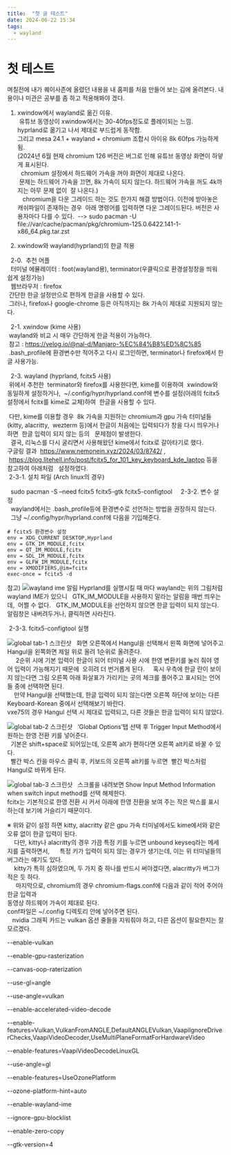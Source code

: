 ```yaml
---
title:  "첫 글 테스트"
date: 2024-06-22 15:34
tags:
  - wayland
---
```


# 첫 테스트
며칠전에 내가 퀘이사존에 올렸던 내용을 내 홈피를 처음 만들어 보는 김에 올려본다.
내용이나 미관은 공부를 좀 하고 적용해봐야 겠다.    
1. xwindow에서 wayland로 옮긴 이유.         
   유튜브 동영상이 xwindow에서는 30-40fps정도로 플레이되는 느낌.     
   hyprland로 옮기고 나서 제대로 부드럽게 동작함.       
   그리고 mesa 24.1 + wayland + chromium 조합시 아이유 8k 60fps 가능하게 됨.       
   (2024년 6월 현재 chromium 126 버전은 버그로 인해 유튜브 동영상 화면이 하얗게 표시된다.       
   chromium 설정에서 하드웨어 가속을 꺼야 화면이 제대로 나온다.           
   문제는 하드웨어 가속을 끄면, 8k 가속이 되지 않는다. 하드웨어 가속을 꺼도 4k까지는 아무 문제 없이
   잘 나온다.)                
 
   chromium을 다운 그레이드 하는 것도 한가지 해결 방법이다. 이전에 받아놓은 캐쉬파일이 존재하는 경우
   아래 명령어를 입력하면 다운 그레이드된다. 버전은 사용자마다 다를 수 있다.
   --> sudo pacman -U file://var/cache/pacman/pkg/chromium-125.0.6422.141-1-x86_64.pkg.tar.zst

2. xwindow와 wayland(hyprland)의 한글 적용

  2-0.  추천 어플     
    터미널 에뮬레이터 : foot(wayland용), terminator(우클릭으로 환경설정창을 띄워 쉽게 설정가능)   
    웹브라우저 : firefox    
    간단한 한글 설정만으로 편하게 한글을 사용할 수 있다.    
    그러나, firefox나 google-chrome 등은 아직까지는 8k 가속이 제대로 지원되지 않는다.    

  2-1. xwindow (kime 사용)    
    wayland와 비교 시 매우 간단하게 한글 적용이 가능하다.    
   참고 : https://velog.io/@nal-d/Manjaro-%EC%84%B8%ED%8C%85    
   .bash_profile에 환경변수만 적어주고 다시 로그인하면, terminator나 firefox에서 한글 사용가능.    

  2-3. wayland (hyprland, fcitx5 사용)    
   위에서 추천한  terminator와 firefox를 사용한다면, kime를 이용하여  xwindow와 동일하게 설정하거나,
   ~/.config/hypr/hyprland.conf에 변수를 설정(아래의 fcitx5 설정에서 fcitx를 kime로 교체)하여
   한글을 사용할 수 있다.

   다만, kime를 이용할 경우  8k 가속을 지원하는 chromium과 gpu 가속 터미널들(kitty, alacritty,
   wezterm 등)에서 한글이 처음에는 입력되다가 창을 다시 띄우거나 하면  한글 입력이 되지 않는 등의
   문제점이 발생한다.    
 
   결국, 리눅스를 다시 굴리면서 사용해왔던 kime에서 fcitx로 갈아타기로 했다.    
  구글링 결과  https://www.nemonein.xyz/2024/03/8742/ ,     
   https://blog.litehell.info/post/fcitx5_for_101_key_keyboard_kde_laptop 등을 참고하여 아래처럼
   설정하였다.    
 2-3-1. 설치 파일 (Arch linux의 경우)    

    sudo pacman -S –need fcitx5 fcitx5-gtk fcitx5-configtool     
 
2-3-2. 변수 설정    
    wayland에서는 .bash_profile등에 환경변수로 선언하는 방법을 권장하지 않는다.    
    그냥 ~/.config/hypr/hyprland.conf에 다음을 기입해준다.     

    # fcitx5 환경변수 설정
	env = XDG_CURRENT_DESKTOP,Hyprland
	env = GTK_IM_MODULE,fcitx
	env = QT_IM_MODULE,fcitx
	env = SDL_IM_MODULE,fcitx
	env = GLFW_IM_MODULE,fcitx
	env = XMODIFIERS,@im=fcitx
	exec-once = fcitx5 -d    

참고)
![wayland ime 알림](/assets/images/notify.png)
	Hyprland를 실행시킬 때 마다 wayland는 위의 그림처럼 wayland IME가 있으니
 	GTK_IM_MODULE을 사용하지 말라는 알림을 매번 띄우는데,  어쩔 수 없다.
 	GTK_IM_MODULE을 선언하지 않으면 한글 입력이 되지 않는다.    
알림창은 내버려두거나, 클릭하면 사라진다.    

 2-3-3. fcitx5-configtool 실행    

![global tab-1 스크린샷](/assets/images/global-1.png)
  화면 오른쪽에서 Hangul을 선택해서 왼쪽 화면에 넣어주고 Hangul을 왼쪽화면 제일 위로 올려 1순위로 올려준다.    
      
  2순위 시에 기본 입력이 한글이 되어 터미널 사용 시에 한영 변환키를 눌러 줘야 영어 입력이 가능해지기 때문에  오히려 더 번거롭게 된다.     
  혹시 우측에 한글 란이 보이지 않는다면 그림 오른쪽 아래 화살표가 가리키는 곳의 체크를 풀어주고 표시되는 언어들 중에 선택하면 된다.    
 
  만약 Hangul을 선택했는데, 한글 입력이 되지 않는다면 오른쪽 하단에 보이는 다른 Keyboard-Korean 중에서 선택해보기 바란다.     
  vxe75의 경우 Hangul 선택 시 제대로 입력되고, 다른 것들은 한글 입력이 되지 않았다.

![global tab-2 스크린샷](/assets/images/global-2.png)
  ‘Global Options’탭 선택 후 Trigger Input Method에서 원하는 한영 전환 키를 넣어준다.    
  기본은 shift+space로 되어있는데, 오른쪽 alt가 편하다면 오른쪽 alt키로 바꿀 수 있다.    
  빨간 박스 칸을 마우스 클릭 후, 키보드의 오른쪽 alt키를 누르면  빨간 박스처럼 Hangul로 바뀌게 된다.

![global tab-3 스크린샷](/assets/images/global-3.png)
  스크롤을 내려보면 Show Input Method Information when switch input method를 선택 해제한다.   
  fcitx는 기본적으로 한영 전환 시 커서 아래에 한영 전환을 보여 주는 작은 박스를 표시하는데 보기에 거슬리기 때문이다.

※ 위와 같이 설정 하면 kitty, alacritty 같은 gpu 가속 터미널에서도 kime에서와 같은 오류 없이 한글       입력이 된다.    
    다만, kitty나 alacritty의 경우 가끔 특정 키를 누르면 unbound keyseq라는 메세지를 출력하면서, 
    특정 키가 입력이 되지 않는 경우가 생기는데, 이는 위 터미널들의 버그라는 얘기도 있다.    
    kitty가 특히 심하였으며, 두 가지 중 하나를 반드시 써야겠다면, alacritty가 버그가 적은 듯 하다.    
     
   마지막으로, chromium의 경우 chromium-flags.conf에 다음과 같이 적어 주어야 한글 입력과   
   동영상 하드웨어 가속이 제대로 된다.    
   conf파일은 ~/.config 디렉토리 안에 넣어주면 된다.      
   nvidia 그래픽 카드는 vulkan 옵션 줄들을 지워줘야 하고, 다른 옵션이 필요한지는 잘 모르겠다.    

--enable-vulkan

--enable-gpu-rasterization

--canvas-oop-raterization

--use-gl=angle

--use-angle=vulkan

--enable-accelerated-video-decode    

--enable-features=Vulkan,VulkanFromANGLE,DefaultANGLEVulkan,VaapiIgnoreDriverChecks,VaapiVideoDecoder,UseMultiPlaneFormatForHardwareVideo    

--enable-features=VaapiVideoDecodeLinuxGL

--use-angle=gl

--enable-features=UseOzonePlatform

--ozone-platform-hint=auto

--enable-wayland-ime

--ignore-gpu-blocklist

--enable-zero-copy

--gtk-version=4


